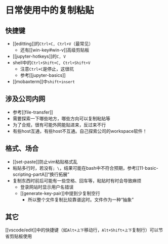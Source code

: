 # 日常使用中的复制粘贴
## 快捷键
- [[editting]]的`Ctrl+C, Ctrl+V`（最常见）
  - 还有[[win-key#win-v]]高级剪贴板
- [[jupyter-hotkeys]]的`C, V`
- shell中的`Ctrl+Shift+C, Ctrl+Shift+V`
  - 注意`Ctrl+C`是停止，这很坑
  - 参考[[jupyter-basics]]
- [[mobaxterm]]中`shift+insert`
## 涉及公司内网
- 参考[[file-transfer]]
- 需要探索一下哪些地方，哪些方向可以复制粘贴等
- 为了合规，很有可能外网能贴进来，反过来不行
- 有些host互通，有些host不互通。自己探索公司的workspace软件！
## 格式、场合
- [[set-paste]]防止vim粘贴格式乱
- 粘贴多行时，若没有`; \`，结果可能在bash中不符合预期，参考[[11-basic-scripting-partA]]“换行拓展”
- 复制东西时前后可能有一些空格、回车等，粘贴时有时会导致麻烦
  - 登录网站时显示用户名错误
  - [[generate-key-pair]]中提到少复制空行
    - 所以整个文件复制比较靠谱这时。文件作为一种“抽象”
## 其它
[[vscode/edit]]中的快捷键（如`Alt+上下`移动行，`Alt+Shift+上下`复制行）可以节省剪贴板使用